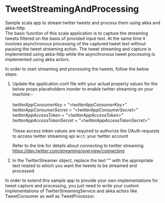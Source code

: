 # TweetStreamingAndProcessing
Sample scala app to stream twitter tweets and process them using akka and akka-http.<br/>
The basic function of this scala application is to capture the streaming tweets filtered on the basis of provided
input text. At the same time it involves asynchronous processing of the captured tweet text without pausing the tweet streaming action.
The tweet streaming and capture is implemented using akka-http while the asynchronous tweet processing is implemented
using akka actors.

In order to start streaming and processing the tweets, follow the below steps:

1) Update the application.conf file with your actual property values for the below props placeholders inorder to enable 
   twitter streaming on your machine:-
   <br/><br/><i>
    twitterAppConsumerKey = "\<twitterAppConsumerKey\>"<br/>
    twitterAppConsumerSecret = "\<twitterAppConsumerSecret\>"<br/>
    twitterAppAccessToken = "\<twitterAppAccessToken\>"<br/>
    twitterAppAccessTokenSecret = "\<twitterAppAccessTokenSecret\>"<br/></i><br/>
    These access token values are required to authorize the OAuth requests to access twitter streaming api w.r.t. your twitter account<br/>
    
    Refer to the link for details about connecting to twitter streaming https://dev.twitter.com/streaming/overview/connecting
    
2) In the TwitterStreamer object, replace the text "<Text to Filter Streaming tweets>"  with the appropriate text related 
   to which you want the tweets to be streamed and processed.
   
In order to extend this sample app to provide your own implementations for tweet capture and processing, you just
need to write your custom implementations of TwitterStreamingService and akka actors like TweetConsumer as well as TweetProcessor.
    
    
    
